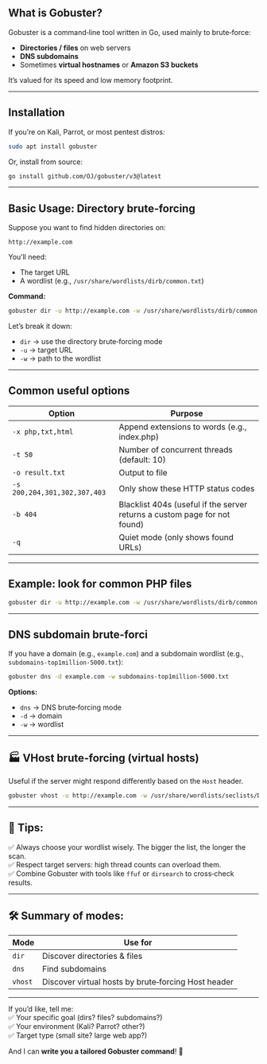 ## What is Gobuster?

Gobuster is a command‑line tool written in Go, used mainly to brute‑force:
- **Directories / files** on web servers
- **DNS subdomains**
- Sometimes **virtual hostnames** or **Amazon S3 buckets**

It’s valued for its speed and low memory footprint.

---

## Installation

If you’re on Kali, Parrot, or most pentest distros:

```bash
sudo apt install gobuster
```

Or, install from source:

```bash
go install github.com/OJ/gobuster/v3@latest
```

---

## Basic Usage: Directory brute‑forcing

Suppose you want to find hidden directories on:

```
http://example.com
```

You’ll need:
- The target URL
- A wordlist (e.g., `/usr/share/wordlists/dirb/common.txt`)

**Command:**

```bash
gobuster dir -u http://example.com -w /usr/share/wordlists/dirb/common.txt
```

Let’s break it down:
- `dir` → use the directory brute‑forcing mode
- `-u` → target URL
- `-w` → path to the wordlist

---

## Common useful options

|Option|Purpose|
|---|---|
|`-x php,txt,html`|Append extensions to words (e.g., index.php)|
|`-t 50`|Number of concurrent threads (default: 10)|
|`-o result.txt`|Output to file|
|`-s 200,204,301,302,307,403`|Only show these HTTP status codes|
|`-b 404`|Blacklist 404s (useful if the server returns a custom page for not found)|
|`-q`|Quiet mode (only shows found URLs)|

---

## Example: look for common PHP files

```bash
gobuster dir -u http://example.com -w /usr/share/wordlists/dirb/common.txt -x php,txt,html -t 50 -o gobuster_results.txt
```

---

## DNS subdomain brute‑forci

If you have a domain (e.g., `example.com`) and a subdomain wordlist (e.g., `subdomains-top1million-5000.txt`):

```bash
gobuster dns -d example.com -w subdomains-top1million-5000.txt
```

**Options:**
- `dns` → DNS brute‑forcing mode
- `-d` → domain
- `-w` → wordlist

---

## 🏭 **VHost brute‑forcing** (virtual hosts)

Useful if the server might respond differently based on the `Host` header.

```bash
gobuster vhost -u http://example.com -w /usr/share/wordlists/seclists/Discovery/DNS/subdomains-top1million-5000.txt
```

---

## 📒 **Tips:**

✅ Always choose your wordlist wisely. The bigger the list, the longer the scan.  
✅ Respect target servers: high thread counts can overload them.  
✅ Combine Gobuster with tools like `ffuf` or `dirsearch` to cross‑check results.

---

## 🛠 **Summary of modes:**

|Mode|Use for|
|---|---|
|`dir`|Discover directories & files|
|`dns`|Find subdomains|
|`vhost`|Discover virtual hosts by brute‑forcing Host header|

---

If you’d like, tell me:  
✅ Your specific goal (dirs? files? subdomains?)  
✅ Your environment (Kali? Parrot? other?)  
✅ Target type (small site? large web app?)

And I can **write you a tailored Gobuster command**! 🚀